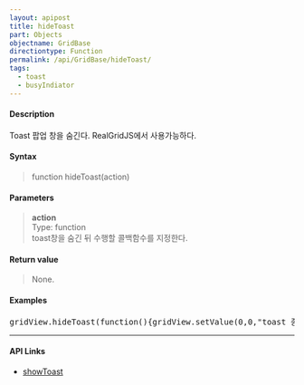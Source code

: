 ```yaml
---
layout: apipost
title: hideToast
part: Objects
objectname: GridBase
directiontype: Function
permalink: /api/GridBase/hideToast/
tags:
  - toast
  - busyIndiator
---
```



#### Description

 Toast 팝업 창을 숨긴다. RealGridJS에서 사용가능하다.  

#### Syntax

> function hideToast(action)  

#### Parameters

> **action**  
> Type: function  
> toast창을 숨긴 뒤 수행할 콜백함수를 지정한다.    

#### Return value

> None.  

#### Examples 

<pre class="prettyprint">
gridView.hideToast(function(){gridView.setValue(0,0,"toast 종료")});
</pre>

---

#### API Links

* [showToast](/api/GridBase/showToast)
